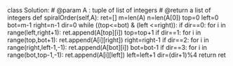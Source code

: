 class Solution:
	# @param A : tuple of list of integers
	# @return a list of integers
    def spiralOrder(self,A):
        ret=[]
        m=len(A)
        n=len(A[0])
        top=0
        left=0
        bot=m-1
        right=n-1
        dir=0
        while ((top<=bot) & (left <=right)):
            if dir==0:
                for i in range(left,right+1):
                    ret.append(A[top][i])
                top=top+1
            if dir==1:
                for i in range(top,bot+1):
                    ret.append(A[i][right])
                right=right-1
            if dir==2:
                for i in range(right,left-1,-1):
                    ret.append(A[bot][i])
                bot=bot-1
            if dir==3:
                for i in range(bot,top-1,-1):
                    ret.append(A[i][left])
                left=left+1
            dir=(dir+1)%4
            return ret
